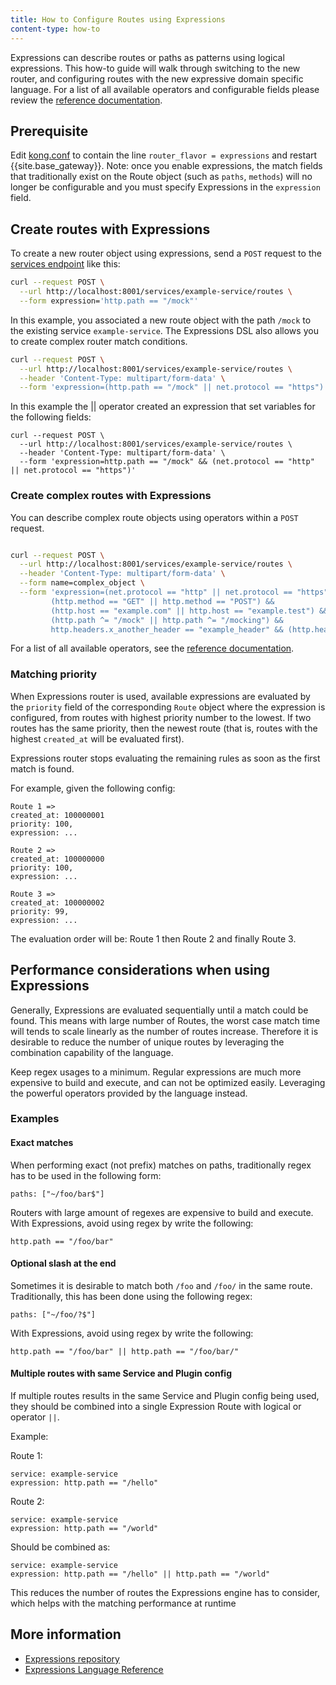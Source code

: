 ```yaml
---
title: How to Configure Routes using Expressions
content-type: how-to
---
```



Expressions can describe routes or paths as patterns using logical expressions.
This how-to guide will walk through switching to the new router, and configuring routes with the new expressive domain specific language.
For a list of all available operators and configurable fields please review the [reference documentation](/gateway/latest/reference/router-expressions-language).

## Prerequisite

Edit [kong.conf](/gateway/latest/production/kong-conf) to contain the line `router_flavor = expressions` and restart {{site.base_gateway}}.
Note: once you enable expressions, the match fields that traditionally exist on the Route object (such as `paths`, `methods`) will no longer
be configurable and you must specify Expressions in the `expression` field.

## Create routes with Expressions

To create a new router object using expressions, send a `POST` request to the [services endpoint](/gateway/latest/admin-api/#update-route) like this:
```sh
curl --request POST \
  --url http://localhost:8001/services/example-service/routes \
  --form expression='http.path == "/mock"'
```

In this example, you associated a new route object with the path `/mock` to the existing service `example-service`. The Expressions DSL also allows you to create complex router match conditions.

```sh
curl --request POST \
  --url http://localhost:8001/services/example-service/routes \
  --header 'Content-Type: multipart/form-data' \
  --form 'expression=(http.path == "/mock" || net.protocol == "https")'
```
In this example the || operator created an expression that set variables for the following fields:

```
curl --request POST \
  --url http://localhost:8001/services/example-service/routes \
  --header 'Content-Type: multipart/form-data' \
  --form 'expression=http.path == "/mock" && (net.protocol == "http" || net.protocol == "https")'
```

### Create complex routes with Expressions

You can describe complex route objects using operators within a `POST` request.

```sh

curl --request POST \
  --url http://localhost:8001/services/example-service/routes \
  --header 'Content-Type: multipart/form-data' \
  --form name=complex_object \
  --form 'expression=(net.protocol == "http" || net.protocol == "https") &&
         (http.method == "GET" || http.method == "POST") &&
         (http.host == "example.com" || http.host == "example.test") &&
         (http.path ^= "/mock" || http.path ^= "/mocking") &&
         http.headers.x_another_header == "example_header" && (http.headers.x_my_header == "example" || http.headers.x_my_header == "example2")'
```


For a list of all available operators, see the [reference documentation](/gateway/latest/reference/router-expressions-language).

### Matching priority

When Expressions router is used, available expressions are evaluated by the `priority` field of the corresponding `Route` object
where the expression is configured, from routes with highest priority number to the lowest. If two routes has the same priority, then
the newest route (that is, routes with the highest `created_at` will be evaluated first).

Expressions router stops evaluating the remaining rules as soon as the first match is found.

For example, given the following config:

```
Route 1 =>
created_at: 100000001
priority: 100,
expression: ...

Route 2 =>
created_at: 100000000
priority: 100,
expression: ...

Route 3 =>
created_at: 100000002
priority: 99,
expression: ...
```

The evaluation order will be: Route 1 then Route 2 and finally Route 3.

## Performance considerations when using Expressions

Generally, Expressions are evaluated sequentially until a match could be found. This means with large number of Routes, the worst case match time
will tends to scale linearly as the number of routes increase. Therefore it is desirable to reduce the number of unique routes by leveraging
the combination capability of the language.

Keep regex usages to a minimum. Regular expressions are much more expensive to build and execute, and can not be optimized easily. Leveraging the
powerful operators provided by the language instead.

### Examples

#### Exact matches

When performing exact (not prefix) matches on paths, traditionally regex has to be used in the following form:

```
paths: ["~/foo/bar$"]
```

Routers with large amount of regexes are expensive to build and execute. With Expressions, avoid using regex by write the following:

```
http.path == "/foo/bar"
```

#### Optional slash at the end

Sometimes it is desirable to match both `/foo` and `/foo/` in the same route. Traditionally, this has been done using the following regex:


```
paths: ["~/foo/?$"]
```

With Expressions, avoid using regex by write the following:

```
http.path == "/foo/bar" || http.path == "/foo/bar/"
```

#### Multiple routes with same Service and Plugin config

If multiple routes results in the same Service and Plugin config being used, they should be combined into a single Expression Route
with logical or operator `||`.

Example:

Route 1:
```
service: example-service
expression: http.path == "/hello"
```

Route 2:
```
service: example-service
expression: http.path == "/world"
```

Should be combined as:

```
service: example-service
expression: http.path == "/hello" || http.path == "/world"
```

This reduces the number of routes the Expressions engine has to consider, which helps with the matching performance at runtime

## More information

* [Expressions repository](https://github.com/Kong/atc-router#table-of-contents)
* [Expressions Language Reference](/gateway/latest/reference/router-expressions-language)
